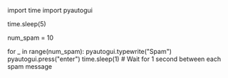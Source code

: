 import time
import pyautogui 


time.sleep(5)


num_spam = 10

for _ in range(num_spam):
  pyautogui.typewrite("Spam")
    pyautogui.press("enter")
    time.sleep(1) # Wait for 1 second between each spam message
